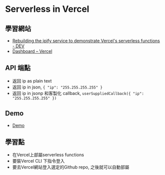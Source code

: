 # Serverless in Vercel

## 學習網站
- [Rebuilding the ipify service to demonstrate Vercel's serverless functions - DEV](https://dev.to/kallmanation/rebuilding-the-ipify-service-to-demonstrate-vercel-s-serverless-functions-1k9g)
- [Dashboard – Vercel](https://vercel.com/re4388/ipify-clone/deployments)


## API 端點
- 返回 ip as plain text
- 返回 ip in json, `{ "ip": "255.255.255.255" }`
- 返回 ip in jsonp 和客製化 callback, `userSuppliedCallback({ "ip": "255.255.255.255" })`

## Demo
- [Demo](https://ipify-clone-1vhuvfayz.now.sh/)



## 學習點
- 在Vercel上部屬serverless functions
- 要裝Vercel CLI 下指令登入
- 要去Vercel網站登入選定的Github repo, 之後就可以自動部屬


